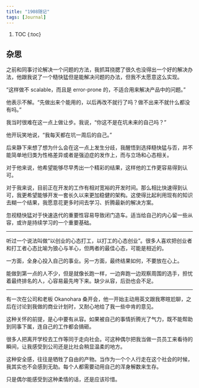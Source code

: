 ```yaml
---
title: "1908随记"
tags: [Journal]
---
```


1. TOC
{:toc}

## 杂思

之前和同事讨论解决一个问题的方法，我抓耳挠腮了很久也没得出一个好的解决办法，他跟我说了一个糙快猛但是能解决问题的办法，但我不太愿意这么实现。

“这样做不 scalable，而且是 error-prone 的，不适合用来解决产品中的问题。”

他表示不解。“先做出来个能用的，以后再改不就行了吗？做不出来不就什么都没有吗。”

我当时很难在这一点上做让步。我说，“你这不是在坑未来的自己吗？”

他开玩笑地说，“我每天都在坑一周后的自己。”

后来静下来想了想为什么会在这一点上发生分歧，我醒悟到选择糙快猛与否，并不能简单地归类为性格差异或者是强迫症的发作上，而与立场和心态相关。

对于他来说，他希望能够尽早秀出一个精彩的结果，这样他的工作更容易得到认可。

对于我来说，目前正在开发的工作有相对宽裕的开发时间。那么相比快速得到认可，我更希望能够开发一套长久以来更加稳健的架构。这使得比起利用现有的知识去糊一个结果，我愿意花更多时间去学习、折腾最新的解决方案。

忽视糙快猛对于快速迭代的重要性容易导致闭门造车。适当给自己的内心留一些从容，或许是持续学习的一个重要基础。

<hr/>

听过一个说法叫做“以创业的心态打工，以打工的心态创业”。很多人喜欢把创业者和打工者心态比喻为狼心与羊心，但两者的最佳心态，可能是相近的。

一方面，全身心投入自己的事业。另一方面，最终结果如何，不要放在心上。

能做到第一点的人不少，但是就像长跑一样，一边奔跑一边观察周围的选手，担忧着最终排名的人，心容易最先垮下来。缺少从容，后劲也会不足。


<hr/>

有一次在公司和老板 Okanohara 桑开会，他一开始主动用英文跟我寒暄尬聊，之后在讨论到我做的商业计划时，又耐心地给了我一些中肯的意见。

这种关怀的前提，是心中要有从容。如果被自己的事情折腾光了气力，既不能帮助到同事下属，连自己的工作都会搞砸。

很多人把离开学校去工作等同于走向社会。可这种偶尔把我当做一员员工来看待的瞬间，让我感受到公司还是比社会稍显温柔的地方。

这种安全感，往往是牺牲了自由的产物。当作为一个个人行走在这个社会的时候，我其实也不会感到无助。每个人都需要动用自己的浑身解数来生存。

只是偶尔能感受到这种柔情的话，还是应该珍惜。
